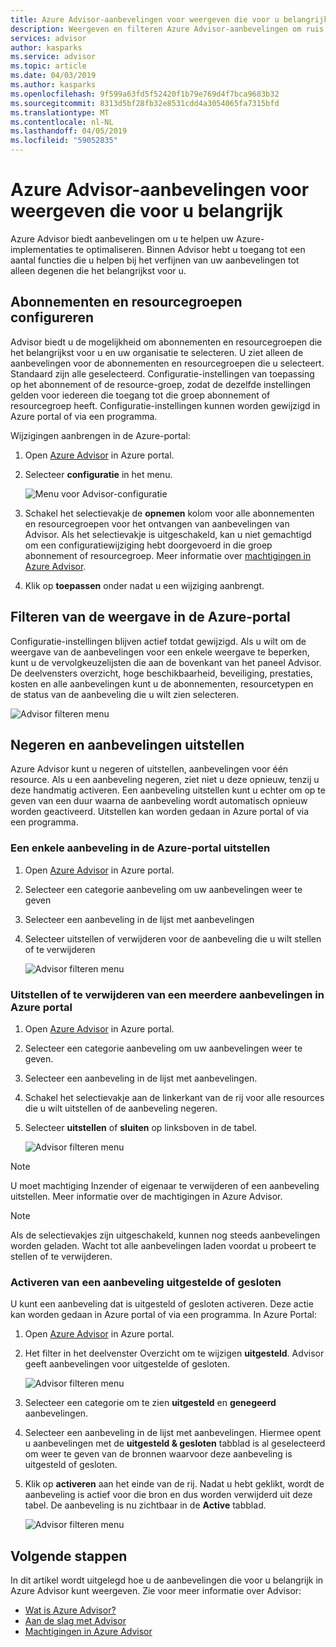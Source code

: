```yaml
---
title: Azure Advisor-aanbevelingen voor weergeven die voor u belangrijk
description: Weergeven en filteren Azure Advisor-aanbevelingen om ruis te verminderen.
services: advisor
author: kasparks
ms.service: advisor
ms.topic: article
ms.date: 04/03/2019
ms.author: kasparks
ms.openlocfilehash: 9f599a63fd5f52420f1b79e769d4f7bca9683b32
ms.sourcegitcommit: 8313d5bf28fb32e8531cdd4a3054065fa7315bfd
ms.translationtype: MT
ms.contentlocale: nl-NL
ms.lasthandoff: 04/05/2019
ms.locfileid: "59052835"
---
```

# <a name="view-azure-advisor-recommendations-that-matter-to-you"></a>Azure Advisor-aanbevelingen voor weergeven die voor u belangrijk

Azure Advisor biedt aanbevelingen om u te helpen uw Azure-implementaties te optimaliseren. Binnen Advisor hebt u toegang tot een aantal functies die u helpen bij het verfijnen van uw aanbevelingen tot alleen degenen die het belangrijkst voor u.

## <a name="configure-subscriptions-and-resource-groups"></a>Abonnementen en resourcegroepen configureren

Advisor biedt u de mogelijkheid om abonnementen en resourcegroepen die het belangrijkst voor u en uw organisatie te selecteren. U ziet alleen de aanbevelingen voor de abonnementen en resourcegroepen die u selecteert. Standaard zijn alle geselecteerd. Configuratie-instellingen van toepassing op het abonnement of de resource-groep, zodat de dezelfde instellingen gelden voor iedereen die toegang tot die groep abonnement of resourcegroep heeft. Configuratie-instellingen kunnen worden gewijzigd in Azure portal of via een programma.

Wijzigingen aanbrengen in de Azure-portal:

1. Open [Azure Advisor](https://aka.ms/azureadvisordashboard) in Azure portal.

1. Selecteer **configuratie** in het menu.

   ![Menu voor Advisor-configuratie](./media/view-recommendations/configuration.png)

1. Schakel het selectievakje de **opnemen** kolom voor alle abonnementen en resourcegroepen voor het ontvangen van aanbevelingen van Advisor. Als het selectievakje is uitgeschakeld, kan u niet gemachtigd om een configuratiewijziging hebt doorgevoerd in die groep abonnement of resourcegroep. Meer informatie over [machtigingen in Azure Advisor](permissions.md).

1. Klik op **toepassen** onder nadat u een wijziging aanbrengt.

## <a name="filtering-your-view-in-the-azure-portal"></a>Filteren van de weergave in de Azure-portal

Configuratie-instellingen blijven actief totdat gewijzigd. Als u wilt om de weergave van de aanbevelingen voor een enkele weergave te beperken, kunt u de vervolgkeuzelijsten die aan de bovenkant van het paneel Advisor. De deelvensters overzicht, hoge beschikbaarheid, beveiliging, prestaties, kosten en alle aanbevelingen kunt u de abonnementen, resourcetypen en de status van de aanbeveling die u wilt zien selecteren.

   ![Advisor filteren menu](./media/view-recommendations/filtering.png)

## <a name="dismissing-and-postponing-recommendations"></a>Negeren en aanbevelingen uitstellen

Azure Advisor kunt u negeren of uitstellen, aanbevelingen voor één resource. Als u een aanbeveling negeren, ziet niet u deze opnieuw, tenzij u deze handmatig activeren. Een aanbeveling uitstellen kunt u echter om op te geven van een duur waarna de aanbeveling wordt automatisch opnieuw worden geactiveerd. Uitstellen kan worden gedaan in Azure portal of via een programma.

### <a name="postpone-a-single-recommendation-in-the-azure-portal"></a>Een enkele aanbeveling in de Azure-portal uitstellen 

1. Open [Azure Advisor](https://aka.ms/azureadvisordashboard) in Azure portal.
1. Selecteer een categorie aanbeveling om uw aanbevelingen weer te geven
1. Selecteer een aanbeveling in de lijst met aanbevelingen
1. Selecteer uitstellen of verwijderen voor de aanbeveling die u wilt stellen of te verwijderen

     ![Advisor filteren menu](./media/view-recommendations/postpone-dismiss.png)

### <a name="postpone-or-dismiss-a-multiple-recommendations-in-the-azure-portal"></a>Uitstellen of te verwijderen van een meerdere aanbevelingen in Azure portal

1. Open [Azure Advisor](https://aka.ms/azureadvisordashboard) in Azure portal.
1. Selecteer een categorie aanbeveling om uw aanbevelingen weer te geven.
1. Selecteer een aanbeveling in de lijst met aanbevelingen.
1. Schakel het selectievakje aan de linkerkant van de rij voor alle resources die u wilt uitstellen of de aanbeveling negeren.
1. Selecteer **uitstellen** of **sluiten** op linksboven in de tabel.

     ![Advisor filteren menu](./media/view-recommendations/postpone-dismiss-multiple.png)

> [!NOTE]
> U moet machtiging Inzender of eigenaar te verwijderen of een aanbeveling uitstellen. Meer informatie over de machtigingen in Azure Advisor.

> [!NOTE]
> Als de selectievakjes zijn uitgeschakeld, kunnen nog steeds aanbevelingen worden geladen. Wacht tot alle aanbevelingen laden voordat u probeert te stellen of te verwijderen.

### <a name="reactivate-a-postponed-or-dismissed-recommendation"></a>Activeren van een aanbeveling uitgestelde of gesloten

U kunt een aanbeveling dat is uitgesteld of gesloten activeren. Deze actie kan worden gedaan in Azure portal of via een programma. In Azure Portal:

1. Open [Azure Advisor](https://aka.ms/azureadvisordashboard) in Azure portal.

1. Het filter in het deelvenster Overzicht om te wijzigen **uitgesteld**. Advisor geeft aanbevelingen voor uitgestelde of gesloten.

    ![Advisor filteren menu](./media/view-recommendations/activate-postponed.png)

1. Selecteer een categorie om te zien **uitgesteld** en **genegeerd** aanbevelingen.

1. Selecteer een aanbeveling in de lijst met aanbevelingen. Hiermee opent u aanbevelingen met de **uitgesteld & gesloten** tabblad is al geselecteerd om weer te geven van de bronnen waarvoor deze aanbeveling is uitgesteld of gesloten.

1. Klik op **activeren** aan het einde van de rij. Nadat u hebt geklikt, wordt de aanbeveling is actief voor die bron en dus worden verwijderd uit deze tabel. De aanbeveling is nu zichtbaar in de **Active** tabblad.
 
     ![Advisor filteren menu](./media/view-recommendations/activate-postponed-2.png)

## <a name="next-steps"></a>Volgende stappen

In dit artikel wordt uitgelegd hoe u de aanbevelingen die voor u belangrijk in Azure Advisor kunt weergeven. Zie voor meer informatie over Advisor: 

- [Wat is Azure Advisor?](advisor-overview.md)
- [Aan de slag met Advisor](advisor-get-started.md)
- [Machtigingen in Azure Advisor](permissions.md)



